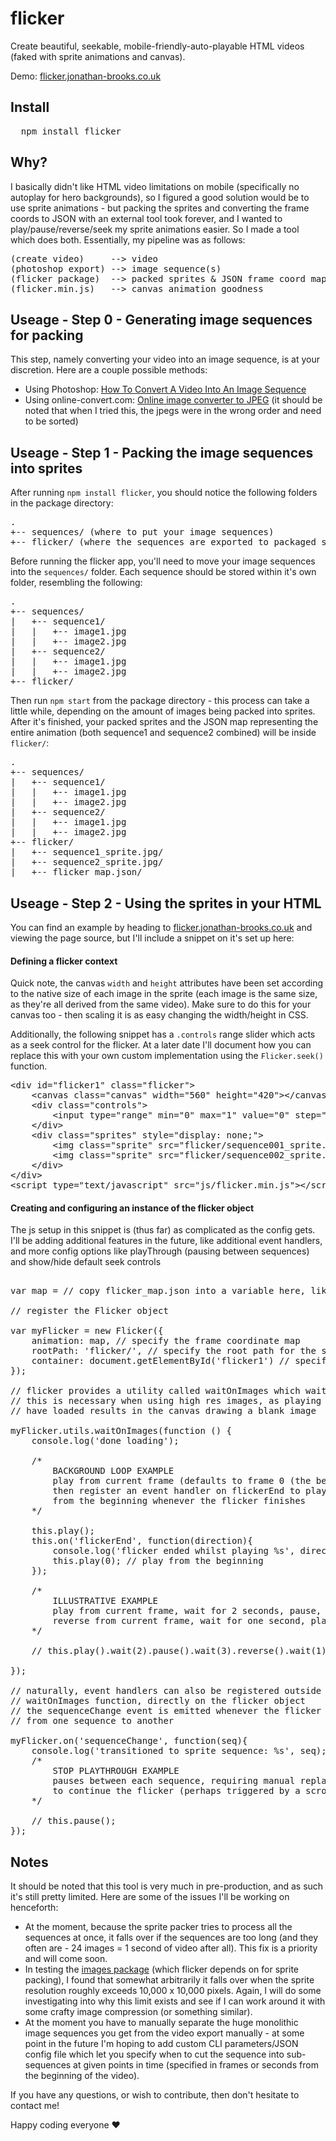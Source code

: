# flicker
Create beautiful, seekable, mobile-friendly-auto-playable HTML videos (faked with sprite animations and canvas).

Demo: [flicker.jonathan-brooks.co.uk](http://flicker.jonathan-brooks.co.uk)

## Install

<pre>
  npm install flicker
</pre>

## Why?

I basically didn't like HTML video limitations on mobile (specifically no autoplay for hero backgrounds), so I figured
a good solution would be to use sprite animations - but packing the sprites and converting the frame coords to JSON with an external tool
took forever, and I wanted to play/pause/reverse/seek my sprite animations easier. So I made a tool which does both.
Essentially, my pipeline was as follows:

<pre>
(create video)     --> video 
(photoshop export) --> image sequence(s)
(flicker package)  --> packed sprites &amp; JSON frame coord map
(flicker.min.js)   --> canvas animation goodness
</pre>

## Useage - Step 0 - Generating image sequences for packing

This step, namely converting your video into an image sequence, is at your discretion. Here are a couple possible methods:
* Using Photoshop: [How To Convert A Video Into An Image Sequence](https://ihatetomatoes.net/convert-video-image-sequence/)
* Using online-convert.com: [Online image converter to JPEG](http://image.online-convert.com/convert-to-jpg) (it should be noted that when I tried this, the jpegs were in the wrong order and need to be sorted)

## Useage - Step 1 - Packing the image sequences into sprites

After running `npm install flicker`, you should notice the following folders in the package directory:

<pre>
.
+-- sequences/ (where to put your image sequences)
+-- flicker/ (where the sequences are exported to packaged sprites and frame coord map)
</pre>

Before running the flicker app, you'll need to move your image sequences into the `sequences/` folder. 
Each sequence should be stored within it's own folder, resembling the following: 

<pre>
.
+-- sequences/
|   +-- sequence1/
|   |	+-- image1.jpg 
|   |	+-- image2.jpg 
|   +-- sequence2/
|   |	+-- image1.jpg 
|   |	+-- image2.jpg 
+-- flicker/
</pre>

Then run `npm start` from the package directory - this process can take a little while, depending on the amount of images
being packed into sprites. After it's finished, your packed sprites and the JSON map representing the entire animation
(both sequence1 and sequence2 combined) will be inside `flicker/`:

<pre>
.
+-- sequences/
|   +-- sequence1/
|   |	+-- image1.jpg 
|   |	+-- image2.jpg 
|   +-- sequence2/
|   |	+-- image1.jpg 
|   |	+-- image2.jpg 
+-- flicker/
|   +-- sequence1_sprite.jpg/
|   +-- sequence2_sprite.jpg/
|   +-- flicker_map.json/
</pre>

## Useage - Step 2 - Using the sprites in your HTML

You can find an example by heading to [flicker.jonathan-brooks.co.uk](http://flicker.jonathan-brooks.co.uk) and viewing the page source,
but I'll include a snippet on it's set up here:

#### Defining a flicker context

Quick note, the canvas `width` and `height` attributes have been set according to the native size of each
image in the sprite (each image is the same size, as they're all derived from the same video). Make sure
to do this for your canvas too - then scaling it is as easy changing the width/height in CSS. 

Additionally, the following snippet has a `.controls` range slider which acts as a seek control
for the flicker. At a later date I'll document how you can replace this with your own custom implementation using the
`Flicker.seek()` function.

<pre>
&lt;div id="flicker1" class="flicker"&gt;
	&lt;canvas class="canvas" width="560" height="420"&gt;&lt;/canvas&gt;
	&lt;div class="controls"&gt;
		&lt;input type="range" min="0" max="1" value="0" step="1" oninput="this.setAttribute('value', this.value);"/&gt;
	&lt;/div&gt;
	&lt;div class="sprites" style="display: none;"&gt;
		&lt;img class="sprite" src="flicker/sequence001_sprite.jpg" alt=" "/&gt;
		&lt;img class="sprite" src="flicker/sequence002_sprite.jpg" alt=" "/&gt;
	&lt;/div&gt;		
&lt;/div&gt;				
&lt;script type="text/javascript" src="js/flicker.min.js"&gt;&lt;/script&gt;
</pre>

#### Creating and configuring an instance of the flicker object

The js setup in this snippet is (thus far) as complicated as the config gets. I'll be adding additional features
in the future, like additional event handlers, and more config options like playThrough (pausing between sequences)
and show/hide default seek controls

<pre>		
var map = // copy flicker_map.json into a variable here, like { frames: [SUPER LONG ARRAY] };

// register the Flicker object

var myFlicker = new Flicker({
	animation: map, // specify the frame coordinate map
	rootPath: 'flicker/', // specify the root path for the sprites (defaults to flicker/)
	container: document.getElementById('flicker1') // specify the context for the flicker
});

// flicker provides a utility called waitOnImages which waits for the source sprites to load
// this is necessary when using high res images, as playing the animation before the images
// have loaded results in the canvas drawing a blank image

myFlicker.utils.waitOnImages(function () {
	console.log('done loading');

	/*  
		BACKGROUND LOOP EXAMPLE
	    play from current frame (defaults to frame 0 (the beginning)), 
		then register an event handler on flickerEnd to play the flicker
		from the beginning whenever the flicker finishes
	*/

	this.play();
	this.on('flickerEnd', function(direction){
		console.log('flicker ended whilst playing %s', direction);
		this.play(0); // play from the beginning
	});

	/*  
		ILLUSTRATIVE EXAMPLE
	    play from current frame, wait for 2 seconds, pause, wait for 3 seconds,
		reverse from current frame, wait for one second, play from frame 0 (the beginning)
	*/

	// this.play().wait(2).pause().wait(3).reverse().wait(1).play(0);
				
});

// naturally, event handlers can also be registered outside the
// waitOnImages function, directly on the flicker object
// the sequenceChange event is emitted whenever the flicker transitions
// from one sequence to another

myFlicker.on('sequenceChange', function(seq){
	console.log('transitioned to sprite sequence: %s', seq);
	/*  
		STOP PLAYTHROUGH EXAMPLE
		pauses between each sequence, requiring manual replaying
		to continue the flicker (perhaps triggered by a scroll event?)
	*/
	
	// this.pause(); 
});	
</pre>

## Notes

It should be noted that this tool is very much in pre-production, and as such it's still pretty limited. Here
are some of the issues I'll be working on henceforth:

* At the moment, because the sprite packer tries to process all the sequences at once, it falls over if
the sequences are too long (and they often are - 24 images = 1 second of video after all). This fix is a priority
and will come soon.
* In testing the [images package](https://www.npmjs.com/package/images) (which flicker depends on for sprite packing),
I found that somewhat arbitrarily it falls over when the sprite resolution roughly exceeds 10,000 x 10,000 pixels. Again, I 
will do some investigating into why this limit exists and see if I can work around it with some crafty image compression 
(or something similar).
* At the moment you have to manually separate the huge monolithic image sequences you get from the video export manually - 
at some point in the future I'm hoping to add custom CLI parameters/JSON config file which let you specify when to cut the sequence 
into sub-sequences at given points in time (specified in frames or seconds from the beginning of the video).

If you have any questions, or wish to contribute, then don't hesitate to contact me!

Happy coding everyone ♥